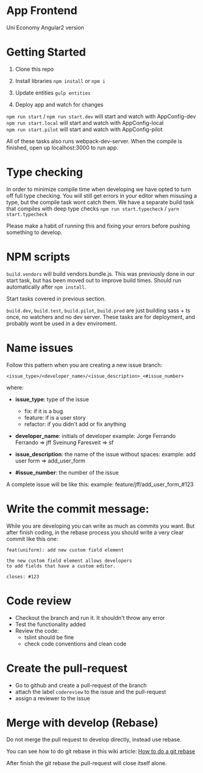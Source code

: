 
# App Frontend
Uni Economy Angular2 version

# Getting Started

1. Clone this repo

2. Install libraries `npm install` or `npm i`

3. Update entities `gulp entities`

4. Deploy app and watch for changes

`npm run start` / `npm run start.dev` will start and watch with AppConfig-dev </br>
`npm run start.local` will start and watch with AppConfig-local </br>
`npm run start.pilot` will start and watch with AppConfig-pilot </br>

All of these tasks also runs webpack-dev-server. When the compile is finished, open up localhost:3000 to run app. </br>

# Type checking

In order to minimize compile time when developing we have opted to turn off full type checking. You will still get errors in your editor when misusing a type, but the compile task wont catch them. We have a separate build task that compiles with deep type checks
`npm run start.typecheck` / `yarn start.typecheck`

Please make a habit of running this and fixing your errors before pushing something to develop.

# NPM scripts
`build.vendors` will build vendors.bundle.js. This was previously done in our start task, but has been moved out to improve build times. Should run automatically after `npm install`. </br>

Start tasks covered in previous section. </br>

`build.dev`, `build.test`, `build.pilot`, `build.prod` are just building sass + ts once, no watchers and no dev server. These tasks are for deployment, and probably wont be used in a dev enviroment. </br>

# Name issues

Follow this pattern when you are creating a new issue branch:

`<issue_type>/<developer_name>/<issue_description>_<#issue_number>`

where:

- **issue_type**: type of the issue
    - fix: if it is a bug
    - feature: if is a user story
    - refactor: if you didn't add or fix anything

- **developer_name**: initials of developer
    example:    Jorge Ferrando Ferrando => jff
                Sveinung Faresveit => sf

- **issue_description**: the name of the issue without spaces:
    example: add user form => add_user_form

- **#issue_number**: the number of the issue

A complete issue will be like this:
    example: feature/jff/add_user_form_#123

# Write the commit message:
While you are developing you can write as much as commits you want. But after finish coding, in the rebase process you
should write a very clear commit like this one:

```
feat(uniform): add new custom field element

the new custom field element allows developers
to add fields that have a custom editor.

closes: #123
```

# Code review

- Checkout the branch and run it. It shouldn't throw any error
- Test the functionality added
- Review the code:
    - tslint should be fine
    - check code conventions and clean code

# Create the pull-request

- Go to github and create a pull-request of the branch
- attach the label `codereview` to the issue and the pull-request
- assign a reviewer to the issue

# Merge with develop (Rebase)

Do not merge the pull request to develop directly, instead use rebase.

You can see how to do git rebase in this wiki article:
[How to do a git rebase](https://github.com/unimicro/AppFrontend/wiki/How-to-do-a-git-rebase)

After finish the git rebase the pull-request will close itself alone.
